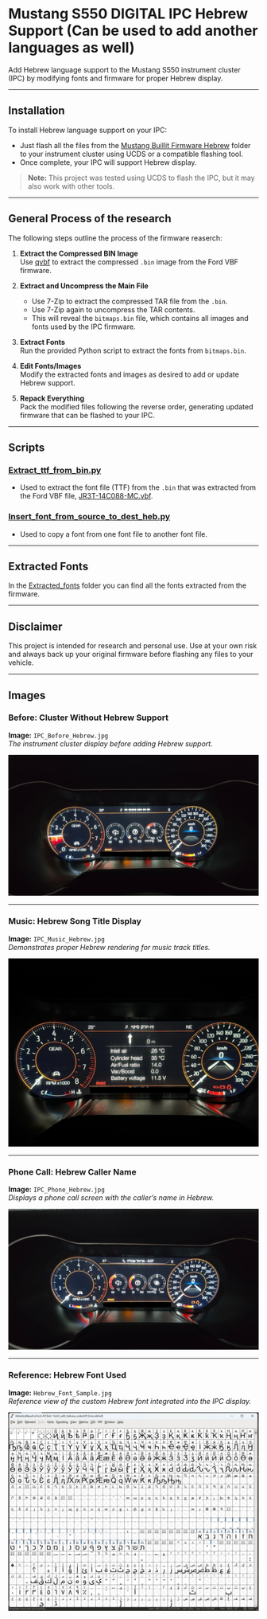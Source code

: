 # Mustang S550 DIGITAL IPC Hebrew Support (Can be used to add another languages as well)

Add Hebrew language support to the Mustang S550 instrument cluster (IPC) by modifying fonts and firmware for proper Hebrew display.

---

## Installation

To install Hebrew language support on your IPC:

- Just flash all the files from the [Mustang Buillit Firmware Hebrew](https://github.com/Deathstars/mustang-s550-ipc-hebrew/tree/main/Mustang%20Buillit%20Firmware%20Hebrew) folder to your instrument cluster using UCDS or a compatible flashing tool.
- Once complete, your IPC will support Hebrew display.

> **Note:** This project was tested using UCDS to flash the IPC, but it may also work with other tools.

---

## General Process of the research

The following steps outline the process of the firmware reaserch:

1. **Extract the Compressed BIN Image**  
   Use [qvbf](https://github.com/zakharchenya/qvbf) to extract the compressed `.bin` image from the Ford VBF firmware.

2. **Extract and Uncompress the Main File**  
   - Use 7-Zip to extract the compressed TAR file from the `.bin`.
   - Use 7-Zip again to uncompress the TAR contents.
   - This will reveal the `bitmaps.bin` file, which contains all images and fonts used by the IPC firmware.

3. **Extract Fonts**  
   Run the provided Python script to extract the fonts from `bitmaps.bin`.

4. **Edit Fonts/Images**  
   Modify the extracted fonts and images as desired to add or update Hebrew support.

5. **Repack Everything**  
   Pack the modified files following the reverse order, generating updated firmware that can be flashed to your IPC.

---

## Scripts

### [Extract_ttf_from_bin.py](https://github.com/Deathstars/mustang-s550-ipc-hebrew/blob/main/scripts/Extract_ttf_from_bin.py)

- Used to extract the font file (TTF) from the `.bin` that was extracted from the Ford VBF file, [JR3T-14C088-MC.vbf](https://github.com/Deathstars/mustang-s550-ipc-hebrew/blob/main/Mustang%20Buillit%20Firmware%20Hebrew/JR3T-14C088-MC.vbf).

### [Insert_font_from_source_to_dest_heb.py](https://github.com/Deathstars/mustang-s550-ipc-hebrew/blob/main/scripts/Insert_font_from_source_to_dest_heb.py)

- Used to copy a font from one font file to another font file.

---

## Extracted Fonts

In the [Extracted_fonts](https://github.com/Deathstars/mustang-s550-ipc-hebrew/tree/main/Extracted_fonts) folder you can find all the fonts extracted from the firmware.

---

## Disclaimer

This project is intended for research and personal use. Use at your own risk and always back up your original firmware before flashing any files to your vehicle.


---

## Images

### Before: Cluster Without Hebrew Support

**Image:** `IPC_Before_Hebrew.jpg`  
*The instrument cluster display before adding Hebrew support.*

![IPC Before Hebrew](https://raw.githubusercontent.com/Deathstars/mustang-s550-ipc-hebrew/refs/heads/main/Images/Before.jpg)

---

### Music: Hebrew Song Title Display

**Image:** `IPC_Music_Hebrew.jpg`  
*Demonstrates proper Hebrew rendering for music track titles.*

![Music Hebrew](https://raw.githubusercontent.com/Deathstars/mustang-s550-ipc-hebrew/refs/heads/main/Images/Music.jpg)

---

### Phone Call: Hebrew Caller Name

**Image:** `IPC_Phone_Hebrew.jpg`  
*Displays a phone call screen with the caller’s name in Hebrew.*

![Phone Hebrew](https://raw.githubusercontent.com/Deathstars/mustang-s550-ipc-hebrew/refs/heads/main/Images/Phone_Call.jpg)

---

### Reference: Hebrew Font Used

**Image:** `Hebrew_Font_Sample.jpg`  
*Reference view of the custom Hebrew font integrated into the IPC display.*

![Font Sample](https://raw.githubusercontent.com/Deathstars/mustang-s550-ipc-hebrew/refs/heads/main/Images/Font_File_view.jpg)
